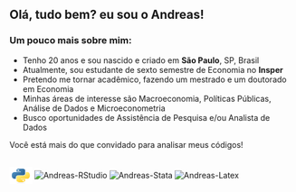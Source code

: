 ## Olá, tudo bem? eu sou o Andreas!

### Um pouco mais sobre mim:
- Tenho 20 anos e sou nascido e criado em **São Paulo**, SP, Brasil
- Atualmente, sou estudante de sexto semestre de Economia no **Insper**
- Pretendo me tornar acadêmico, fazendo um mestrado e um doutorado em Economia
- Minhas áreas de interesse são Macroeconomia, Políticas Públicas, Análise de Dados e Microeconometria
- Busco oportunidades de Assistência de Pesquisa e/ou Analista de Dados

Você está mais do que convidado para analisar meus códigos!


<div style="display: inline_block"><br>
  <img align="center" alt="Andreas-Python" height="30" width="40" src="https://raw.githubusercontent.com/devicons/devicon/master/icons/python/python-original.svg">
  <img align="center" alt="Andreas-RStudio" height="30" width="40" src="https://cdn.jsdelivr.net/gh/devicons/devicon@latest/icons/rstudio/rstudio-original.svg">
  <img align="center" alt="Andreas-Stata" height="30" width="40" src="https://cdn.jsdelivr.net/gh/devicons/devicon@latest/icons/stata/stata-original-wordmark.svg">
  <img align="center" alt="Andreas-Latex" height="30" width="40" src="https://cdn.jsdelivr.net/gh/devicons/devicon@latest/icons/latex/latex-original.svg">
</div>

